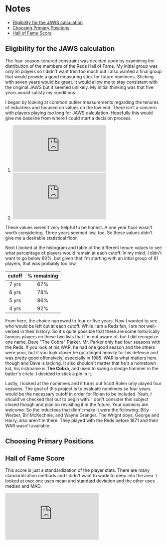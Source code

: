 Notes
================

-   [Eligibility for the JAWS calculation](#eligibility-for-the-jaws-calculation)
-   [Choosing Primary Positions](#choosing-primary-positions)
-   [Hall of Fame Score](#hall-of-fame-score)

Eligibility for the JAWS calculation
------------------------------------

The four-season-tenured constraint was decided upon by examining the distribution of the members of the Reds Hall of Fame. My initial group was only 81 players so I didn't want trim too much but I also wanted a final group that would provide a good measuring stick for future nominees. Sticking with seven years would be great. It would allow me to stay consistent with the original JAWS but it seemed unlikely. My initial thinking was that five years would satisfy my conditions.

I began by looking at common outlier measurements regarding the tenures of inductees and focused on values on the low end. There isn't a concern with players playing *too* long for JAWS calculation. Hopefully this would give me baseline from where I could start a decision process.

1.  ![\\text{threshold} = \\text{median} - 2\*\\text{MAD} = 3.0696](https://latex.codecogs.com/png.latex?%5Ctext%7Bthreshold%7D%20%3D%20%5Ctext%7Bmedian%7D%20-%202%2A%5Ctext%7BMAD%7D%20%3D%203.0696 "\text{threshold} = \text{median} - 2*\text{MAD} = 3.0696")
2.  ![\\text{threshold} = \\text{1st quartile} - 1.5\*\\text{IQR} = 1](https://latex.codecogs.com/png.latex?%5Ctext%7Bthreshold%7D%20%3D%20%5Ctext%7B1st%20quartile%7D%20-%201.5%2A%5Ctext%7BIQR%7D%20%3D%201 "\text{threshold} = \text{1st quartile} - 1.5*\text{IQR} = 1")

These values weren't very helpful to be honest. A one year floor wasn't worth considering. Three years seemed low, too. So these values didn't give me a desirable statistical floor.

Next I looked at the histogram and table of the different tenure values to see what percentage of players would remain at each cutoff. In my mind, I didn't want to go below 80%, but given that I'm starting with an intial group of 81 players, that was probably too low.

| cutoff | % remaining |
|:------:|:-----------:|
|  7 yrs |     67%     |
|  6 yrs |     78%     |
|  5 yrs |     86%     |
|  4 yrs |     92%     |

From here, the choice narrowed to four or five years. Now I wanted to see who would be left out at each cutoff. While I am a Reds fan, I am not well-versed in their history. So it's quite possible that there are some historically famous players on these two lists that I'm not aware of, but I did recognize one name, Dave "The Cobra" Parker. Mr. Parker only had four seasons with the Reds. If you look at his WAR, he had one good season and the others were poor, but if you look closer he got dinged heavily for his defense and was pretty good offensively, especially in 1985. WAR is what matters here though and Dave is lacking. It also shouldn't matter that he's a hometown kid, his nickname is **The Cobra**, and used to swing a sledge hammer in the batter's circle. I decided to stick a pin in it.

Lastly, I looked at the nominees and it turns out Scott Rolen only played four seasons. The goal of this project is to evaluate nominees so four years would be the necessary cutoff in order for Rolen to be included. Yeah, I should've checked that out to begin with. I don't consider this subject closed though and plan on revisiting it in the future. Your opinions are welcome. So the inductees that didn't make it were the following: Billy Werber, Bill McKechnie, and Wayne Granger. The Wright boys, George and Harry, also aren't in there. They played with the Reds before 1871 and their WAR wasn't available.

Choosing Primary Positions
--------------------------

Hall of Fame Score
------------------

This score is just a standardization of the player stats. There are many standardization methods and I didn't want to wade to deep into the area. I looked at two: one uses mean and standard deviation and the other uses median and MAD.

![
\\begin{align}
      \\text{score} = \\frac{\\text{value} - \\text{median}}{\\text{MAD}} && \\text{score} = \\frac{\\text{value} -           \\text{mean}}{\\text{sd}}
\\end{align}
](https://latex.codecogs.com/png.latex?%0A%5Cbegin%7Balign%7D%0A%20%20%20%20%20%20%5Ctext%7Bscore%7D%20%3D%20%5Cfrac%7B%5Ctext%7Bvalue%7D%20-%20%5Ctext%7Bmedian%7D%7D%7B%5Ctext%7BMAD%7D%7D%20%26%26%20%5Ctext%7Bscore%7D%20%3D%20%5Cfrac%7B%5Ctext%7Bvalue%7D%20-%20%20%20%20%20%20%20%20%20%20%20%5Ctext%7Bmean%7D%7D%7B%5Ctext%7Bsd%7D%7D%0A%5Cend%7Balign%7D%0A "
\begin{align}
      \text{score} = \frac{\text{value} - \text{median}}{\text{MAD}} && \text{score} = \frac{\text{value} -           \text{mean}}{\text{sd}}
\end{align}
")
